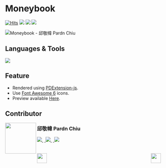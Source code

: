 # Moneybook

<a href="https://hits.sh/github.com/pardnchiu/moneybook/"><img alt="Hits" src="https://hits.sh/github.com/pardnchiu/moneybook.svg?label=Hit"/></a> <img src="https://img.shields.io/github/repo-size/pardnchiu/moneybook?label=Size"> <img src="https://img.shields.io/github/license/pardnchiu/moneybook?label=License&ver=1"> <img src="https://img.shields.io/badge/Developer-邱敬幃%20Pardn%20Chiu-A374BF">

![Moneybook - 邱敬幃 Pardn Chiu](https://pardn.io/image/repo/moneybook.jpg)

## Languages & Tools

![](https://skillicons.dev/icons?i=html,css,sass,javascript,vscode)

## Feature

- Rendered using [PDExtension-js](https://github.com/pardnchiu/PDExtension-js).
- Use [Font Awesome 6](https://fontawesome.com/v6/search) icons.
- Preview available [Here](https://pardnchiu.github.io/moneybook/).

## Contributor

<img src=https://pardn.io/image/head-s.jpg align=left width=100 height=100>

### 邱敬幃 Pardn Chiu

<a href="mailto:mail@pardn.ltd">
  <img src="https://pardn.io/image/mail.svg">
</a>&nbsp<a href="https://linkedin.com/in/pardnchiu">
  <img src="https://skillicons.dev/icons?i=linkedin">
</a>&nbsp<a href="https://pardn.io/blog">
  <img src="https://pardn.io/image/blog.svg">
</a>

<br>
<br>
<br>

<a href=https://github.com/pardnchiu/my-portfolio-page>
  <img align=left src=https://pardn.io/image/left.svg height=32>
</a>

<a href=https://github.com/pardnchiu/personal-profile-page>
  <img align=right src=https://pardn.io/image/right.svg height=32>
</a>